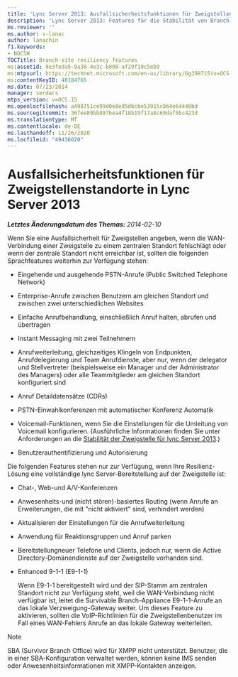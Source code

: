 ```yaml
---
title: 'Lync Server 2013: Ausfallsicherheitsfunktionen für Zweigstellenstandorte'
description: 'Lync Server 2013: Features für die Stabilität von Branch-Site.'
ms.reviewer: ''
ms.author: v-lanac
author: lanachin
f1.keywords:
- NOCSH
TOCTitle: Branch-site resiliency features
ms:assetid: 8e3feda5-9a38-4e3c-b808-af29f19c5eb9
ms:mtpsurl: https://technet.microsoft.com/en-us/library/Gg398715(v=OCS.15)
ms:contentKeyID: 48184765
ms.date: 07/23/2014
manager: serdars
mtps_version: v=OCS.15
ms.openlocfilehash: a498751ce99d0e8e85d6cbe53915c864e64440bd
ms.sourcegitcommit: 36fee89bb887bea4f18b19f17a8c69daf5bc423d
ms.translationtype: MT
ms.contentlocale: de-DE
ms.lasthandoff: 11/26/2020
ms.locfileid: "49436020"
---
```

# <a name="branch-site-resiliency-features-in-lync-server-2013"></a>Ausfallsicherheitsfunktionen für Zweigstellenstandorte in Lync Server 2013

<div data-xmlns="http://www.w3.org/1999/xhtml">

<div class="topic" data-xmlns="http://www.w3.org/1999/xhtml" data-msxsl="urn:schemas-microsoft-com:xslt" data-cs="https://msdn.microsoft.com/">

<div data-asp="https://msdn2.microsoft.com/asp">



</div>

<div id="mainSection">

<div id="mainBody">

<span> </span>

_**Letztes Änderungsdatum des Themas:** 2014-02-10_

Wenn Sie eine Ausfallsicherheit für Zweigstellen angeben, wenn die WAN-Verbindung einer Zweigstelle zu einem zentralen Standort fehlschlägt oder wenn der zentrale Standort nicht erreichbar ist, sollten die folgenden Sprachfeatures weiterhin zur Verfügung stehen:

<div>


  - Eingehende und ausgehende PSTN-Anrufe (Public Switched Telephone Network)

  - Enterprise-Anrufe zwischen Benutzern am gleichen Standort und zwischen zwei unterschiedlichen Websites

  - Einfache Anrufbehandlung, einschließlich Anruf halten, abrufen und übertragen

  - Instant Messaging mit zwei Teilnehmern

  - Anrufweiterleitung, gleichzeitiges Klingeln von Endpunkten, Anrufdelegierung und Team Anrufdienste, aber nur, wenn der delegator und Stellvertreter (beispielsweise ein Manager und der Administrator des Managers) oder alle Teammitglieder am gleichen Standort konfiguriert sind

  - Anruf Detaildatensätze (CDRs)

  - PSTN-Einwahlkonferenzen mit automatischer Konferenz Automatik

  - Voicemail-Funktionen, wenn Sie die Einstellungen für die Umleitung von Voicemail konfigurieren. (Ausführliche Informationen finden Sie unter Anforderungen an die [Stabilität der Zweigstelle für lync Server 2013](lync-server-2013-branch-site-resiliency-requirements.md).)

  - Benutzerauthentifizierung und Autorisierung

Die folgenden Features stehen nur zur Verfügung, wenn Ihre Resilienz-Lösung eine vollständige lync Server-Bereitstellung auf der Zweigstelle ist:

  - Chat-, Web-und A/V-Konferenzen

  - Anwesenheits-und (nicht stören)-basiertes Routing (wenn Anrufe an Erweiterungen, die mit "nicht aktiviert" sind, verhindert werden)

  - Aktualisieren der Einstellungen für die Anrufweiterleitung

  - Anwendung für Reaktionsgruppen und Anruf parken

  - Bereitstellungneuer Telefone und Clients, jedoch nur, wenn die Active Directory-Domänendienste auf der Zweigstelle vorhanden sind.

  - Enhanced 9-1-1 (E9-1-1)
    
    Wenn E9-1-1 bereitgestellt wird und der SIP-Stamm am zentralen Standort nicht zur Verfügung steht, weil die WAN-Verbindung nicht verfügbar ist, leitet die Survivable Branch-Appliance E9-1-1-Anrufe an das lokale Verzweigung-Gateway weiter. Um dieses Feature zu aktivieren, sollten die VoIP-Richtlinien für die Zweigstellenbenutzer im Fall eines WAN-Fehlers Anrufe an das lokale Gateway weiterleiten.

<div>


> [!NOTE]  
> SBA (Survivor Branch Office) wird für XMPP nicht unterstützt. Benutzer, die in einer SBA-Konfiguration verwaltet werden, können keine IMS senden oder Anwesenheitsinformationen mit XMPP-Kontakten anzeigen.



</div>

</div>

</div>

<span> </span>

</div>

</div>

</div>

